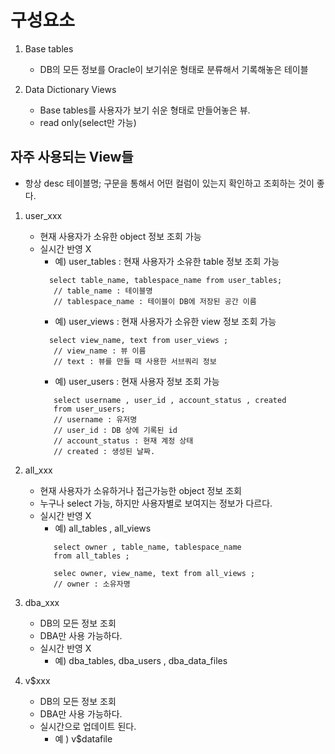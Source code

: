 # 구성요소 
1) Base tables
   - DB의 모든 정보를 Oracle이 보기쉬운 형태로 분류해서 기록해놓은 테이블 
  
2) Data Dictionary Views
   - Base tables를 사용자가 보기 쉬운 형태로 만들어놓은 뷰.
   - read only(select만 가능)


## 자주 사용되는 View들
- 항상 desc 테이블명; 구문을 통해서 어떤 컬럼이 있는지 확인하고 조회하는 것이 좋다. 

1) user_xxx
    - 현재 사용자가 소유한 object 정보 조회 가능
    - 실시간 반영 X
       - 예) user_tables : 현재 사용자가 소유한 table 정보 조회 가능 
       ``` 
         select table_name, tablespace_name from user_tables; 
          // table_name : 테이블명
          // tablespace_name : 테이블이 DB에 저장된 공간 이름
       ```
       - 예) user_views : 현재 사용자가 소유한 view 정보 조회 가능 
       ```
         select view_name, text from user_views ;
          // view_name : 뷰 이름
          // text : 뷰를 만들 때 사용한 서브쿼리 정보 
       ```
       - 예) user_users : 현재 사용자 정보 조회 가능 
       ```
          select username , user_id , account_status , created 
          from user_users; 
          // username : 유저명
          // user_id : DB 상에 기록된 id 
          // account_status : 현재 계정 상태 
          // created : 생성된 날짜.
       ```
       
2) all_xxx
    - 현재 사용자가 소유하거나 접근가능한 object 정보 조회 
    - 누구나 select 가능, 하지만 사용자별로 보여지는 정보가 다르다. 
    - 실시간 반영 X
       - 예) all_tables , all_views
       ```
          select owner , table_name, tablespace_name 
          from all_tables ; 

          selec owner, view_name, text from all_views ; 
          // owner : 소유자명 
       ```
3) dba_xxx 
    - DB의 모든 정보 조회 
    - DBA만 사용 가능하다. 
    - 실시간 반영 X
      - 예) dba_tables, dba_users , dba_data_files 
4) v$xxx 
    - DB의 모든 정보 조회 
    - DBA만 사용 가능하다. 
    - 실시간으로 업데이트 된다.  
      - 예 ) v$datafile
